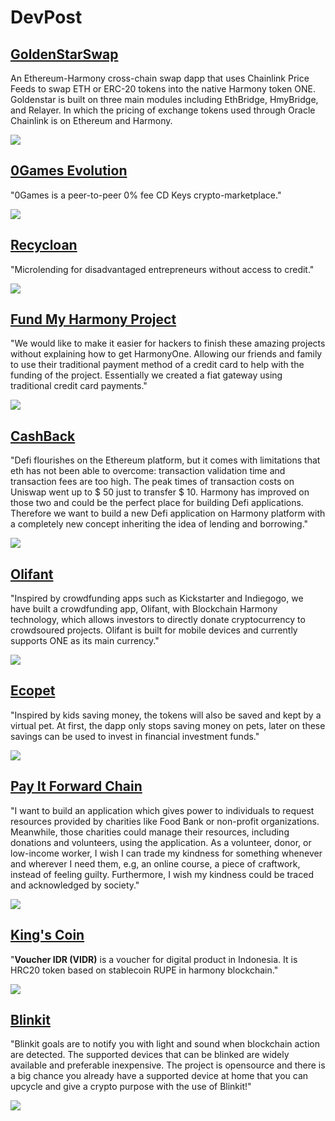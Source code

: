 # DevPost

## [GoldenStarSwap](https://devpost.com/software/harmony-cosmos-cross)

An Ethereum-Harmony cross-chain swap dapp that uses Chainlink Price Feeds to swap ETH or ERC-20 tokens into the native Harmony token ONE. Goldenstar is built on three main modules including EthBridge, HmyBridge, and Relayer. In which the pricing of exchange tokens used through Oracle Chainlink is on Ethereum and Harmony.

![](../../../../.gitbook/assets/goldenstarswap.jpeg)

## [0Games Evolution](https://devpost.com/software/0games-evolution)

"0Games is a peer-to-peer 0% fee CD Keys crypto-marketplace."

![](../../../../.gitbook/assets/0games.PNG)

## [Recycloan](https://devpost.com/software/recycloan)

"Microlending for disadvantaged entrepreneurs without access to credit."

![](../../../../.gitbook/assets/recycloan.png)

## [Fund My Harmony Project](https://devpost.com/software/web3devs-unisend-money-transfer-project)

"We would like to make it easier for hackers to finish these amazing projects without explaining how to get HarmonyOne. Allowing our friends and family to use their traditional payment method of a credit card to help with the funding of the project. Essentially we created a fiat gateway using traditional credit card payments."

![](../../../../.gitbook/assets/web3devs.png)

## [CashBack](https://devpost.com/software/cryptopet)

"Defi flourishes on the Ethereum platform, but it comes with limitations that eth has not been able to overcome: transaction validation time and transaction fees are too high. The peak times of transaction costs on Uniswap went up to $ 50 just to transfer $ 10. Harmony has improved on those two and could be the perfect place for building Defi applications. Therefore we want to build a new Defi application on Harmony platform with a completely new concept inheriting the idea of lending and borrowing."

![](../../../../.gitbook/assets/cashback.png)

## [Olifant](https://devpost.com/software/shofar)

"Inspired by crowdfunding apps such as Kickstarter and Indiegogo, we have built a crowdfunding app, Olifant, with Blockchain Harmony technology, which allows investors to directly donate cryptocurrency to crowdsoured projects. Olifant is built for mobile devices and currently supports ONE as its main currency."

![](../../../../.gitbook/assets/olifant.PNG)

## [Ecopet](https://devpost.com/software/ecopet-1iorbs)

"Inspired by kids saving money, the tokens will also be saved and kept by a virtual pet. At first, the dapp only stops saving money on pets, later on these savings can be used to invest in financial investment funds."

![](../../../../.gitbook/assets/ecopet.png)

## [Pay It Forward Chain](https://devpost.com/software/pay-it-forward-962ag3)

"I want to build an application which gives power to individuals to request resources provided by charities like Food Bank or non-profit organizations. Meanwhile, those charities could manage their resources, including donations and volunteers, using the application. As a volunteer, donor, or low-income worker, I wish I can trade my kindness for something whenever and wherever I need them, e.g, an online course, a piece of craftwork, instead of feeling guilty. Furthermore, I wish my kindness could be traced and acknowledged by society."

![](<../../../../.gitbook/assets/pay it forward.png>)

## [King's Coin](https://devpost.com/software/king-s-coin)

"**Voucher IDR (VIDR)** is a voucher for digital product in Indonesia. It is HRC20 token based on stablecoin RUPE in harmony blockchain."

![](<../../../../.gitbook/assets/kings coin.png>)

## [Blinkit](https://devpost.com/software/blinkit-ephtol)

"Blinkit goals are to notify you with light and sound when blockchain action are detected. The supported devices that can be blinked are widely available and preferable inexpensive. The project is opensource and there is a big chance you already have a supported device at home that you can upcycle and give a crypto purpose with the use of Blinkit!"

![](../../../../.gitbook/assets/blinkit.png)



